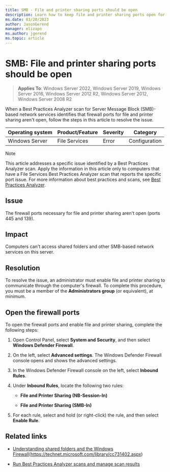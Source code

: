 ```yaml
---
title: SMB - File and printer sharing ports should be open
description: Learn how to keep file and printer sharing ports open for Server Message Block (SMB)-based network services and resolve the Best Practices Analyzer scan issue.
ms.date: 03/20/2023
author: JasonGerend
manager: elizapo
ms.author: jgerend
ms.topic: article
---
```


# SMB: File and printer sharing ports should be open

> **Applies To**: Windows Server 2022, Windows Server 2019, Windows Server 2016, Windows Server 2012 R2, Windows Server 2012, Windows Server 2008 R2

When a Best Practices Analyzer scan for Server Message Block (SMB)-based network services identifies that firewall ports for file and printer sharing aren't open, follow the steps in this article to resolve the issue.

| Operating system | Product/Feature | Severity | Category |
| --- | --- | --- | --- |
| Windows Server | File Services | Error | Configuration |

> [!Note]
> This article addresses a specific issue identified by a Best Practices Analyzer scan. Apply the information in this article only to computers that have a File Services Best Practices Analyzer scan that reports the specific port issue. For more information about best practices and scans, see [Best Practices Analyzer](/previous-versions/windows/it-pro/windows-server-2008-R2-and-2008/dd759260(v=ws.11)).

## Issue

The firewall ports necessary for file and printer sharing aren't open (ports 445 and 139).

## Impact

Computers can't access shared folders and other SMB-based network services on this server.

## Resolution

To resolve the issue, an administrator must enable file and printer sharing to communicate through the computer's firewall. To complete this procedure, you must be a member of the **Administrators group** (or equivalent), at minimum.

## Open the firewall ports

To open the firewall ports and enable file and printer sharing, complete the following steps:

1. Open Control Panel, select **System and Security**, and then select **Windows Defender Firewall**.

1. On the left, select **Advanced settings**. The Windows Defender Firewall console opens and shows the advanced settings.

1. In the Windows Defender Firewall console on the left, select **Inbound Rules**.

1. Under **Inbound Rules**, locate the following two rules:

   - **File and Printer Sharing (NB-Session-In)**
   
   - **File and Printer Sharing (SMB-In)**

1. For each rule, select and hold (or right-click) the rule, and then select **Enable Rule**.

## Related links

- [Understanding shared folders and the Windows Firewall](/previous-versions/windows/it-pro/windows-server-2008-R2-and-2008/cc731402(v=ws.11))(https://technet.microsoft.com/library/cc731402.aspx)

- [Run Best Practices Analyzer scans and manage scan results](../administration/server-manager/run-best-practices-analyzer-scans-and-manage-scan-results)